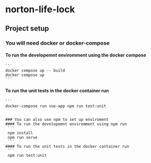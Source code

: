 # norton-life-lock

## Project setup
### You will need docker or docker-compose 
 #### To run the developemnt enviromment using the docker compose  
    ```
    docker compose up -- build 
    docker compose up
    ```
 #### To run the unit tests in the docker container run 
    ```
    docker-compose run vue-app npm run test:unit
   ```

### You can also use npm to set up enviroment 
 #### To run the developemnt enviromment using npm run
    ```
    npm install
    npm run serve
    ```
 #### To run the unit tests in the docker container run 
    ```
    npm run test:unit
   ```
